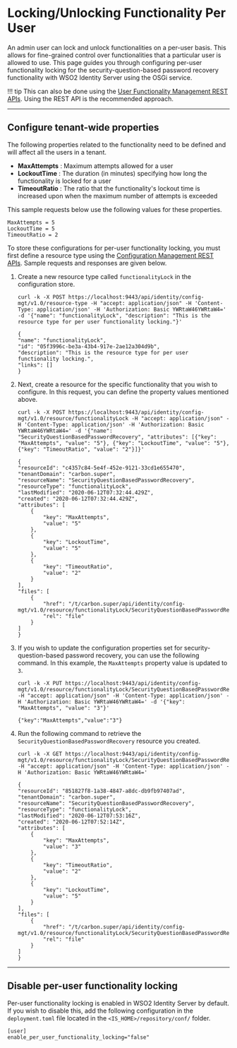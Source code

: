 # Locking/Unlocking Functionality Per User

An admin user can lock and unlock functionalities on a per-user basis. This allows for fine-grained control over functionalities that a particular user is allowed to use. This page guides you through configuring per-user functionality locking for the security-question-based password recovery functionality with WSO2 Identity Server using the OSGi service. 

!!! tip
    This can also be done using the [User Functionality Management REST APIs](../../develop/user-functionality-mgt-rest-api/). Using the REST API is the recommended approach. 

---

## Configure tenant-wide properties 

The following properties related to the functionality need to be defined and will affect all the users in a tenant. 

- **MaxAttempts** : Maximum attempts allowed for a user
- **LockoutTime** : The duration (in minutes) specifying how long the functionality is locked for a user 
- **TimeoutRatio** : The ratio that the functionality's lockout time is increased upon when the maximum number of attempts is exceeded

This sample requests below use the following values for these properties.

```
MaxAttempts = 5
LockoutTime = 5
TimeoutRatio = 2
```

To store these configurations for per-user functionality locking, you must first define a resource type using the [Configuration Management REST APIs](../../develop/using-the-configuration-management-rest-apis). Sample requests and responses are given below. 

1. Create a new resource type called `functionalityLock` in the configuration store. 

    ```tab="Sample Request"
    curl -k -X POST https://localhost:9443/api/identity/config-mgt/v1.0/resource-type -H "accept: application/json" -H 'Content-Type: application/json' -H 'Authorization: Basic YWRtaW46YWRtaW4=' -d '{"name": "functionalityLock", "description": "This is the resource type for per user functionality locking."}'
    ```

    ```tab="Sample Response"
    {
    "name": "functionalityLock",
    "id": "05f3996c-be3a-43b4-917e-2ae12a304d9b",
    "description": "This is the resource type for per user functionality locking.",
    "links": []
    }
    ```

2. Next, create a resource for the specific functionality that you wish to configure. In this request, you can define the property values mentioned above.

    ```tab="Sample Request"
    curl -k -X POST https://localhost:9443/api/identity/config-mgt/v1.0/resource/functionalityLock -H "accept: application/json" -H 'Content-Type: application/json' -H 'Authorization: Basic YWRtaW46YWRtaW4=' -d '{"name": "SecurityQuestionBasedPasswordRecovery", "attributes": [{"key": "MaxAttempts", "value": "5"}, {"key": "LockoutTime", "value": "5"}, {"key": "TimeoutRatio", "value": "2"}]}'
    ```

    ```tab="Sample Response"
    {
    "resourceId": "c4357c84-5e4f-452e-9121-33cd1e655470",
    "tenantDomain": "carbon.super",
    "resourceName": "SecurityQuestionBasedPasswordRecovery",
    "resourceType": "functionalityLock",
    "lastModified": "2020-06-12T07:32:44.429Z",
    "created": "2020-06-12T07:32:44.429Z",
    "attributes": [
        {
            "key": "MaxAttempts",
            "value": "5"
        },
        {
            "key": "LockoutTime",
            "value": "5"
        },
        {
            "key": "TimeoutRatio",
            "value": "2"
        }
    ],
    "files": [
        {
            "href": "/t/carbon.super/api/identity/config-mgt/v1.0/resource/functionalityLock/SecurityQuestionBasedPasswordRecovery/file",
            "rel": "file"
        }
    ]
    }
    ```

3. If you wish to update the configuration properties set for security-question-based password recovery, you can use the following command. In this example, the `MaxAttempts` property value is updated to `3`. 

    ```tab="Sample Request"
    curl -k -X PUT https://localhost:9443/api/identity/config-mgt/v1.0/resource/functionalityLock/SecurityQuestionBasedPasswordRecovery -H "accept: application/json" -H 'Content-Type: application/json' -H 'Authorization: Basic YWRtaW46YWRtaW4=' -d '{"key": "MaxAttempts", "value": "3"}'
    ```

    ```tab="Sample Response"
    {"key":"MaxAttempts","value":"3"}
    ```

4. Run the following command to retrieve the `SecurityQuestionBasedPasswordRecovery` resource you created. 

    ```tab="Sample Request"
    curl -k -X GET https://localhost:9443/api/identity/config-mgt/v1.0/resource/functionalityLock/SecurityQuestionBasedPasswordRecovery -H "accept: application/json" -H 'Content-Type: application/json' -H 'Authorization: Basic YWRtaW46YWRtaW4='
    ```

    ```tab="Sample Response"
    {
    "resourceId": "851827f8-1a38-4847-a8dc-db9fb97407ad",
    "tenantDomain": "carbon.super",
    "resourceName": "SecurityQuestionBasedPasswordRecovery",
    "resourceType": "functionalityLock",
    "lastModified": "2020-06-12T07:53:16Z",
    "created": "2020-06-12T07:52:14Z",
    "attributes": [
        {
            "key": "MaxAttempts",
            "value": "3"
        },
        {
            "key": "TimeoutRatio",
            "value": "2"
        },
        {
            "key": "LockoutTime",
            "value": "5"
        }
    ],
    "files": [
        {
            "href": "/t/carbon.super/api/identity/config-mgt/v1.0/resource/functionalityLock/SecurityQuestionBasedPasswordRecovery/file",
            "rel": "file"
        }
    ]
    }
    ```

---

## Disable per-user functionality locking

Per-user functionality locking is enabled in WSO2 Identity Server by default. If you wish to disable this, add the following configuration in the `deployment.toml` file located in the `<IS_HOME>/repository/conf/` folder. 

```
[user]
enable_per_user_functionality_locking="false"
```

